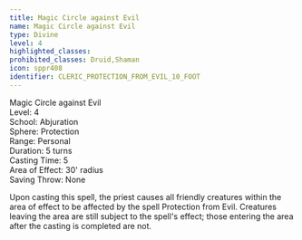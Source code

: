 ```yaml
---
title: Magic Circle against Evil
name: Magic Circle against Evil
type: Divine
level: 4
highlighted_classes: 
prohibited_classes: Druid,Shaman
icon: sppr408
identifier: CLERIC_PROTECTION_FROM_EVIL_10_FOOT
---
```

Magic Circle against Evil  
Level: 4  
School: Abjuration  
Sphere: Protection  
Range: Personal  
Duration: 5 turns  
Casting Time: 5  
Area of Effect: 30' radius  
Saving Throw: None  
  
Upon casting this spell, the priest causes all friendly creatures within the area of effect to be affected by the spell Protection from Evil. Creatures leaving the area are still subject to the spell's effect; those entering the area after the casting is completed are not.  
